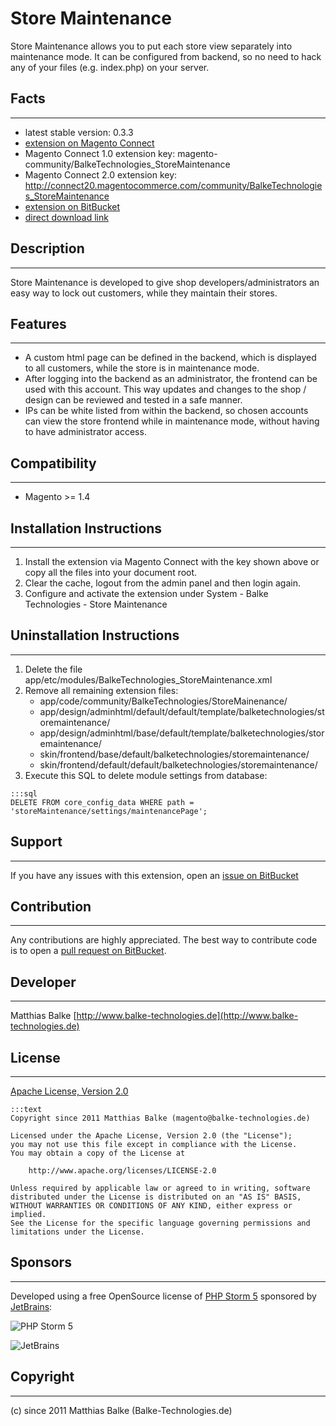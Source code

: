 # Store Maintenance

Store Maintenance allows you to put each store view separately into maintenance mode. It can be configured from backend, so no need to hack any of your files (e.g. index.php) on your server.

## Facts
- - -
 * latest stable version: 0.3.3
 * [extension on Magento Connect](http://www.magentocommerce.com/magento-connect/store-maintenance.html)
 * Magento Connect 1.0 extension key: magento-community/BalkeTechnologies_StoreMaintenance
 * Magento Connect 2.0 extension key: http://connect20.magentocommerce.com/community/BalkeTechnologies_StoreMaintenance
 * [extension on BitBucket](https://bitbucket.org/3lt0n/magento-module-storemaintenance)
 * [direct download link](https://bitbucket.org/3lt0n/magento-module-storemaintenance/downloads/BalkeTechnologies_StoreMaintenance-0.3.3.tgz)

## Description
- - -
Store Maintenance is developed to give shop developers/administrators an easy way to lock out customers, while they maintain their stores.

## Features
- - -
 * A custom html page can be defined in the backend, which is displayed to all customers, while the store is in maintenance mode.
 * After logging into the backend as an administrator, the frontend can be used with this account. This way updates and changes to the shop / design can be reviewed and tested in a safe manner.
 * IPs can be white listed from within the backend, so chosen accounts can view the store frontend while in maintenance mode, without having to have administrator access.

## Compatibility
- - -
 * Magento >= 1.4

## Installation Instructions
- - -
1. Install the extension via Magento Connect with the key shown above or copy all the files into your document root.
2. Clear the cache, logout from the admin panel and then login again.
3. Configure and activate the extension under System - Balke Technologies - Store Maintenance

## Uninstallation Instructions
- - -
1. Delete the file app/etc/modules/BalkeTechnologies_StoreMaintenance.xml
2. Remove all remaining extension files:
    * app/code/community/BalkeTechnologies/StoreMainenance/
    * app/design/adminhtml/default/default/template/balketechnologies/storemaintenance/
    * app/design/adminhtml/base/default/template/balketechnologies/storemaintenance/
    * skin/frontend/base/default/balketechnologies/storemaintenance/
    * skin/frontend/default/default/balketechnologies/storemaintenance/
3. Execute this SQL to delete module settings from database:  
```
:::sql
DELETE FROM core_config_data WHERE path = 'storeMaintenance/settings/maintenancePage';
```

## Support
- - -
If you have any issues with this extension, open an [issue on BitBucket](https://bitbucket.org/3lt0n/magento-module-storemaintenance/issues)

## Contribution
- - -
Any contributions are highly appreciated. The best way to contribute code is to open a
[pull request on BitBucket](https://confluence.atlassian.com/display/BITBUCKET/Working+with+pull+requests).

## Developer
- - -
Matthias Balke
[http://www.balke-technologies.de](http://www.balke-technologies.de)

## License
- - -
[Apache License, Version 2.0](http://www.apache.org/licenses/LICENSE-2.0.html)
```
:::text
Copyright since 2011 Matthias Balke (magento@balke-technologies.de)

Licensed under the Apache License, Version 2.0 (the "License");
you may not use this file except in compliance with the License.
You may obtain a copy of the License at

    http://www.apache.org/licenses/LICENSE-2.0

Unless required by applicable law or agreed to in writing, software
distributed under the License is distributed on an "AS IS" BASIS,
WITHOUT WARRANTIES OR CONDITIONS OF ANY KIND, either express or implied.
See the License for the specific language governing permissions and
limitations under the License.
```

## Sponsors
- - -
Developed using a free OpenSource license of [PHP Storm 5](http://www.jetbrains.com/phpstorm/) sponsored by [JetBrains](http://www.jetbrains.com/):

![PHP Storm 5](http://www.jetbrains.com/img/logos/phpstorm_logo142x29.gif "PHP Storm 5")

![JetBrains](http://www.jetbrains.com/img/logos/logo_jetbrains_small.gif "JetBrains")

## Copyright
- - -
(c) since 2011 Matthias Balke (Balke-Technologies.de)